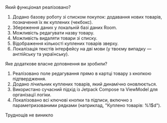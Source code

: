 Який функціонал реалізовано?
1. Додано базову роботу зі списком покупок: додавання нових товарів, позначення їх як куплених (чекбокс).
2. Збереження даних у локальній базі даних Room.
3. Можливість редагувати назву товару.
4. Можливість видаляти товари зі списку.
5. Відображення кількості куплених товарів зверху.
6. Локалізація текстів інтерфейсу на дві мови (у твоєму випадку — англійську та українську).




Яке додаткове власне доповнення ви зробили?
1. Реалізовано поле редагування прямо в картці товару з кнопкою підтвердження.
2. Додано лічильник куплених товарів, який динамічно оновлюється.
3. Використано сучасний підхід із Jetpack Compose та ViewModel для організації логіки.
4. Локалізовано всі ключові кнопки та підписи, включно з параметризованими рядками (наприклад, "Куплено товарів: %1$d").



Труднощів не виникло
